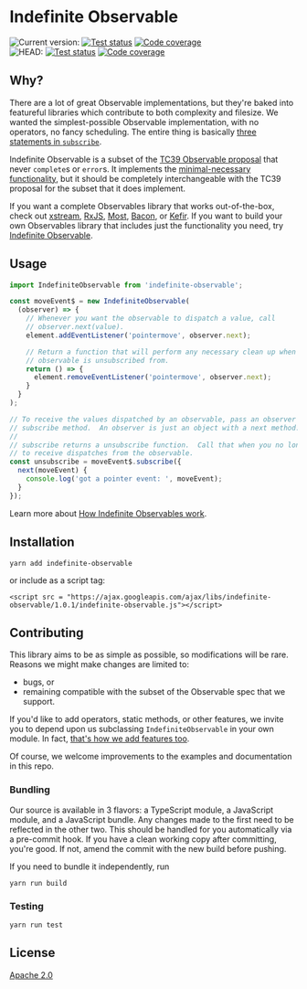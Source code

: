 # Indefinite Observable ##

<!-- TODO: update version number before releasing -->
![Current version:](https://img.shields.io/badge/v1.0.0:-222222.svg?logo=npm)
[![Test status](https://img.shields.io/circleci/project/github/material-motion/indefinite-observable-js/stable.svg?logo=circleci&label=Tests)](https://circleci.com/gh/material-motion/indefinite-observable-js/tree/stable)
[![Code coverage](https://img.shields.io/codecov/c/github/material-motion/indefinite-observable-js/stable.svg?logo=codecov&logoColor=white&label=Coverage)](https://codecov.io/gh/material-motion/indefinite-observable-js/branch/stable)<br />
![HEAD:](https://img.shields.io/badge/HEAD:-222222.svg?logo=github&logoColor=white)
[![Test status](https://img.shields.io/circleci/project/github/material-motion/indefinite-observable-js/develop.svg?logo=circleci&label=Tests)](https://circleci.com/gh/material-motion/indefinite-observable-js/tree/develop)
[![Code coverage](https://img.shields.io/codecov/c/github/material-motion/indefinite-observable-js/develop.svg?logo=codecov&logoColor=white&label=Coverage)](https://codecov.io/gh/material-motion/indefinite-observable-js/branch/develop)

## Why? ##

There are a lot of great Observable implementations, but they're baked into featureful libraries which contribute to both complexity and filesize.  We wanted the simplest-possible Observable implementation, with no operators, no fancy scheduling.  The entire thing is basically [three statements in `subscribe`](https://github.com/material-motion/indefinite-observable-js/blob/develop/src/IndefiniteObservable.ts#L68-L72).

Indefinite Observable is a subset of the [TC39 Observable proposal](https://tc39.github.io/proposal-observable/) that never `complete`s or `error`s.  It implements the [minimal-necessary functionality](https://en.wikipedia.org/wiki/You_aren't_gonna_need_it), but it should be completely interchangeable with the TC39 proposal for the subset that it does implement.

If you want a complete Observables library that works out-of-the-box, check out [xstream](https://github.com/staltz/xstream/), [RxJS](https://github.com/ReactiveX/RxJS/), [Most](https://github.com/cujojs/most/), [Bacon](https://github.com/baconjs/bacon.js/), or [Kefir](https://github.com/rpominov/kefir/).  If you want to build your own Observables library that includes just the functionality you need, try [Indefinite Observable](https://github.com/material-motion/indefinite-observable-js/#indefinite-observable).

## Usage ##

```javascript
import IndefiniteObservable from 'indefinite-observable';

const moveEvent$ = new IndefiniteObservable(
  (observer) => {
    // Whenever you want the observable to dispatch a value, call
    // observer.next(value).
    element.addEventListener('pointermove', observer.next);

    // Return a function that will perform any necessary clean up when the
    // observable is unsubscribed from.
    return () => {
      element.removeEventListener('pointermove', observer.next);
    }
  }
);

// To receive the values dispatched by an observable, pass an observer to its
// subscribe method.  An observer is just an object with a next method.
//
// subscribe returns a unsubscribe function.  Call that when you no longer want
// to receive dispatches from the observable.
const unsubscribe = moveEvent$.subscribe({
  next(moveEvent) {
    console.log('got a pointer event: ', moveEvent);
  }
});
```

Learn more about [How Indefinite Observables work](https://material-motion.github.io/material-motion/documentation/IndefiniteObservable).

## Installation ##

```
yarn add indefinite-observable
```

or include as a script tag:

```
<script src = "https://ajax.googleapis.com/ajax/libs/indefinite-observable/1.0.1/indefinite-observable.js"></script>
```

## Contributing ##

This library aims to be as simple as possible, so modifications will be rare.  Reasons we might make changes are limited to:

- bugs, or
- remaining compatible with the subset of the Observable spec that we support.

If you'd like to add operators, static methods, or other features, we invite you to depend upon us subclassing `IndefiniteObservable` in your own module.  In fact, [that's how we add features too](https://github.com/material-motion/material-motion-js/blob/develop/packages/core/src/observables/MotionObservable.ts).

Of course, we welcome improvements to the examples and documentation in this repo.

### Bundling ###

Our source is available in 3 flavors: a TypeScript module, a JavaScript module, and a JavaScript bundle.  Any changes made to the first need to be reflected in the other two.  This should be handled for you automatically via a pre-commit hook.  If you have a clean working copy after committing, you're good.  If not, amend the commit with the new build before pushing.

If you need to bundle it independently, run

```
yarn run build
```

### Testing ###

```
yarn run test
```

## License ##

[Apache 2.0](http://www.apache.org/licenses/LICENSE-2.0)
